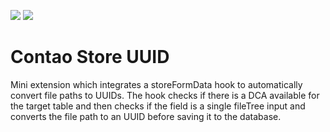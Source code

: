 [![](https://img.shields.io/packagist/v/fritzmg/contao-store-uuid.svg)](https://packagist.org/packages/fritzmg/contao-store-uuid)
[![](https://img.shields.io/packagist/dt/fritzmg/contao-store-uuid.svg)](https://packagist.org/packages/fritzmg/contao-store-uuid)

Contao Store UUID
===================

Mini extension which integrates a storeFormData hook to automatically convert file paths to UUIDs. The hook checks if there is a DCA available for the target table and then checks if the field is a single fileTree input and converts the file path to an UUID before saving it to the database.
